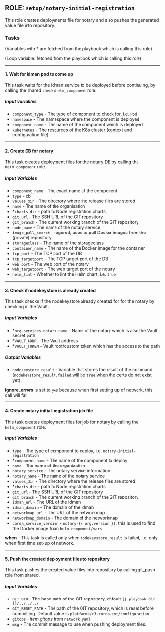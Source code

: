 ## ROLE: `setup/notary-initial-registration`
This role creates deployments file for notary and also pushes the generated value file into repository.

### Tasks
(Variables with * are fetched from the playbook which is calling this role)

(Loop variable: fetched from the playbook which is calling this role)

---

#### 1. Wait for idman pod to come up 
This task waits for the idman service to be deployed before continuing, by calling the shared `check/helm_component` role.
##### Input variables
- `component_type` - The type of component to check for, i.e. `Pod`
- `namespace` - The namespace where the component is deployed
- `component_name` - The name of the component which is deployed
- `kubernetes` - The resources of the K8s cluster (context and configuration file)

---

#### 2. Create DB for notary
This task creates deployment files for the notary DB by calling the `helm_component` role.
##### Input Variables
- `component_name` - The exact name of the component
- `type` - db
- `values_dir` - The directory where the release files are stored
- `name` - The name of the organisation
- *`charts_dir` - path to Node registration charts
- `git_url` - The SSH URL of the GIT repository
- `git_branch` - The current working branch of the GIT repository
- `node_name` - The name of the notary service
- `image_pull_secret` - regcred, used to pull Docker images from the (private) repository
- `storageclass` - The name of the storageclass
- `container_name` - The name of the Docker image for the container
- `tcp_port` - The TCP port of the DB
- `tcp_targetport` - The TCP target port of the DB
- `web_port` - The web port of the notary
- `web_targetport` - The web target port of the notary
- `helm_lint` - Whether to lint the Helm chart, i.e. `true`    

---

#### 3. Check if nodekeystore is already created
This task checks if the nodekeystore already created for for the notary by checking in the Vault.
##### Input Variables
- *`org.services.notary.name` -  Name of the notary which is also the Vault secret path
- *`VAULT_ADDR` - The Vault address
- *`VAULT_TOKEN` - Vault root/custom token which has the access to the path
##### Output Variables
- `nodekeystore_result` - Variable that stores the result of the command (`nodekeystore_result.failed` will be `true` when the certs do not exist yet)
    
**ignore_errors** is set to `yes` because when first setting up of network, this call will fail.

---

#### 4. Create notary initial-registration job file
This task creates deployment files for job for notary by calling the `helm_component` role.
##### Input Variables
- `type` - The type of component to deploy, i.e. `notary-initial-registration`
- *`component_name` - The name of the component to deploy
- `name` - The name of the organization
- `notary_service` - The notary service information
- `notary_name` - The name of the notary service
- `values_dir` - The directory where the release files are stored
- *`charts_dir` - path to Node registration charts
- `git_url` - The SSH URL of the GIT repository
- `git_branch` - The current working branch of the GIT repository
- `idman_url` - The URL of the idman 
- `idman_domain` - The domain of the idman
- `networkmap_url` - The URL of the networkmap
- `networkmap_domain` - The domain of the networkmap
- `corda_service_version` - `notary-{{ org.version }}`, this is used to find the Docker image from `helm_component/vars`

**when** - This task is called only when `nodekeystore_result` is failed, i.e. only when first time set-up of network.

---

#### 5. Push the created deployment files to repository
This task pushes the created value files into repository by calling git_push role from shared.
##### Input Variables
- `GIT_DIR` - The base path of the GIT repository, default `{{ playbook_dir }}/../../../`
- `GIT_RESET_PATH` - The path of the GIT repository, which is reset before committing. Default value is `platforms/r3-corda-ent/configuration`
- `gitops` - *item.gitops* from `network.yaml`
- `msg` - The commit message to use when pushing deployment files.
